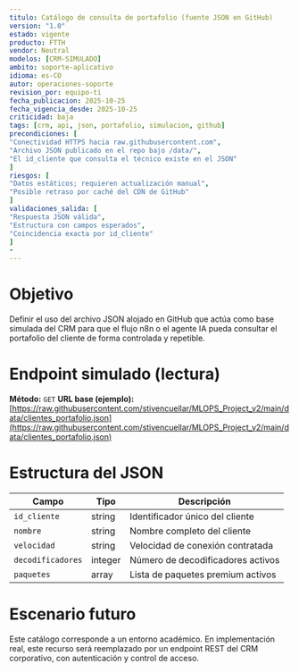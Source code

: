 ```yaml
---
titulo: Catálogo de consulta de portafolio (fuente JSON en GitHub)
version: "1.0"
estado: vigente
producto: FTTH
vendor: Neutral
modelos: [CRM-SIMULADO]
ambito: soporte-aplicativo
idioma: es-CO
autor: operaciones-soporte
revision_por: equipo-ti
fecha_publicacion: 2025-10-25
fecha_vigencia_desde: 2025-10-25
criticidad: baja
tags: [crm, api, json, portafolio, simulacion, github]
precondiciones: [
"Conectividad HTTPS hacia raw.githubusercontent.com",
"Archivo JSON publicado en el repo bajo /data/",
"El id_cliente que consulta el técnico existe en el JSON"
]
riesgos: [
"Datos estáticos; requieren actualización manual",
"Posible retraso por caché del CDN de GitHub"
]
validaciones_salida: [
"Respuesta JSON válida",
"Estructura con campos esperados",
"Coincidencia exacta por id_cliente"
]
-
---
```

# Objetivo

Definir el uso del archivo JSON alojado en GitHub que actúa como base simulada del CRM para que el flujo n8n o el agente IA pueda consultar el portafolio del cliente de forma controlada y repetible.

# Endpoint simulado (lectura)

**Método:** `GET`
**URL base (ejemplo):**
[https://raw.githubusercontent.com/stivencuellar/MLOPS_Project_v2/main/data/clientes_portafolio.json](https://raw.githubusercontent.com/stivencuellar/MLOPS_Project_v2/main/data/clientes_portafolio.json)



# Estructura del JSON


| Campo             | Tipo    | Descripción                       |
| ----------------- | ------- | ---------------------------------- |
| `id_cliente`      | string  | Identificador único del cliente   |
| `nombre`          | string  | Nombre completo del cliente        |
| `velocidad`       | string  | Velocidad de conexión contratada  |
| `decodificadores` | integer | Número de decodificadores activos |
| `paquetes`        | array   | Lista de paquetes premium activos  |



# Escenario futuro

Este catálogo corresponde a un entorno académico.
En implementación real, este recurso será reemplazado por un endpoint REST del CRM corporativo, con autenticación y control de acceso.
